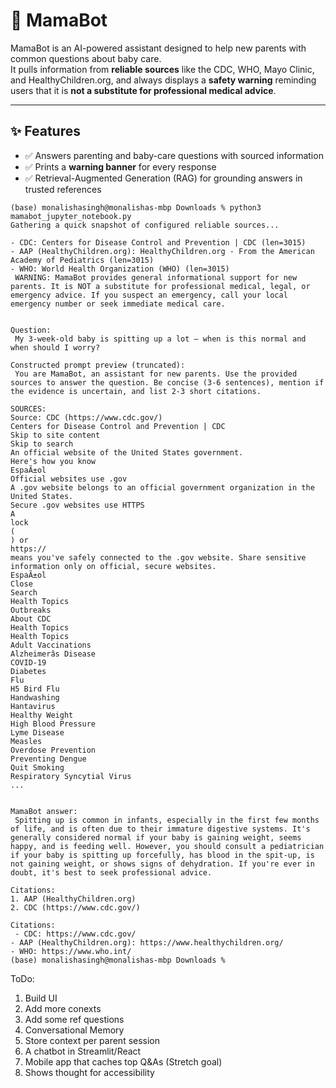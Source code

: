 # 👶 MamaBot

MamaBot is an AI-powered assistant designed to help new parents with common questions about baby care.  
It pulls information from **reliable sources** like the CDC, WHO, Mayo Clinic, and HealthyChildren.org, and always displays a **safety warning** reminding users that it is **not a substitute for professional medical advice**.

---

## ✨ Features
- ✅ Answers parenting and baby-care questions with sourced information  
- ✅ Prints a **warning banner** for every response  
- ✅ Retrieval-Augmented Generation (RAG) for grounding answers in trusted references  



```
(base) monalishasingh@monalishas-mbp Downloads % python3 mamabot_jupyter_notebook.py
Gathering a quick snapshot of configured reliable sources...

- CDC: Centers for Disease Control and Prevention | CDC (len=3015)
- AAP (HealthyChildren.org): HealthyChildren.org - From the American Academy of Pediatrics (len=3015)
- WHO: World Health Organization (WHO) (len=3015)
 WARNING: MamaBot provides general informational support for new parents. It is NOT a substitute for professional medical, legal, or emergency advice. If you suspect an emergency, call your local emergency number or seek immediate medical care.

  
Question:
 My 3-week-old baby is spitting up a lot — when is this normal and when should I worry?

Constructed prompt preview (truncated):
 You are MamaBot, an assistant for new parents. Use the provided sources to answer the question. Be concise (3-6 sentences), mention if the evidence is uncertain, and list 2-3 short citations.

SOURCES:
Source: CDC (https://www.cdc.gov/)
Centers for Disease Control and Prevention | CDC
Skip to site content
Skip to search
An official website of the United States government.
Here's how you know
EspaÃ±ol
Official websites use .gov
A .gov website belongs to an official government organization in the United States.
Secure .gov websites use HTTPS
A
lock
(
) or
https://
means you've safely connected to the .gov website. Share sensitive information only on official, secure websites.
EspaÃ±ol
Close
Search
Health Topics
Outbreaks
About CDC
Health Topics
Health Topics
Adult Vaccinations
Alzheimerâs Disease
COVID-19
Diabetes
Flu
H5 Bird Flu
Handwashing
Hantavirus
Healthy Weight
High Blood Pressure
Lyme Disease
Measles
Overdose Prevention
Preventing Dengue
Quit Smoking
Respiratory Syncytial Virus  
...


MamaBot answer:
 Spitting up is common in infants, especially in the first few months of life, and is often due to their immature digestive systems. It's generally considered normal if your baby is gaining weight, seems happy, and is feeding well. However, you should consult a pediatrician if your baby is spitting up forcefully, has blood in the spit-up, is not gaining weight, or shows signs of dehydration. If you're ever in doubt, it's best to seek professional advice.

Citations:
1. AAP (HealthyChildren.org)
2. CDC (https://www.cdc.gov/)

Citations:
 - CDC: https://www.cdc.gov/
- AAP (HealthyChildren.org): https://www.healthychildren.org/
- WHO: https://www.who.int/
(base) monalishasingh@monalishas-mbp Downloads %
```

ToDo:
1. Build UI 
2. Add more conexts
3. Add some ref questions
4. Conversational Memory
5. Store context per parent session
6. A chatbot in Streamlit/React
7. Mobile app that caches top Q&As (Stretch goal)
8. Shows thought for accessibility

